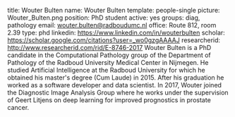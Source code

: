 title: Wouter Bulten
name: Wouter Bulten
template: people-single
picture: Wouter_Bulten.png
position: PhD student
active: yes
groups: diag, pathology
email: wouter.bulten@radboudumc.nl
office: Route 812, room 2.39
type: phd
linkedin: https://www.linkedin.com/in/wouterbulten
scholar: https://scholar.google.com/citations?user=_wo0gzgAAAAJ
researcherid: http://www.researcherid.com/rid/E-8746-2017
Wouter Bulten is a PhD candidate in the Computational Pathology group of the Department of Pathology of the Radboud University Medical Center in Nijmegen. He studied Artificial Intelligence at the Radboud University for which he obtained his master's degree (Cum Laude) in 2015. After his graduation he worked as a software developer and data scientist. In 2017, Wouter joined the Diagnostic Image Analysis Group where he works under the supervision of Geert Litjens on deep learning for improved prognostics in prostate cancer.
